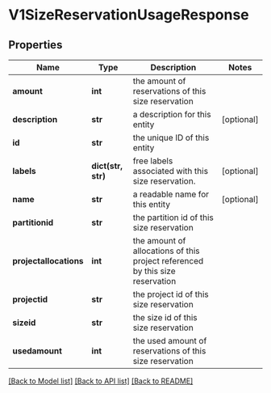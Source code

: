 # V1SizeReservationUsageResponse

## Properties
Name | Type | Description | Notes
------------ | ------------- | ------------- | -------------
**amount** | **int** | the amount of reservations of this size reservation | 
**description** | **str** | a description for this entity | [optional] 
**id** | **str** | the unique ID of this entity | 
**labels** | **dict(str, str)** | free labels associated with this size reservation. | [optional] 
**name** | **str** | a readable name for this entity | [optional] 
**partitionid** | **str** | the partition id of this size reservation | 
**projectallocations** | **int** | the amount of allocations of this project referenced by this size reservation | 
**projectid** | **str** | the project id of this size reservation | 
**sizeid** | **str** | the size id of this size reservation | 
**usedamount** | **int** | the used amount of reservations of this size reservation | 

[[Back to Model list]](../README.md#documentation-for-models) [[Back to API list]](../README.md#documentation-for-api-endpoints) [[Back to README]](../README.md)



